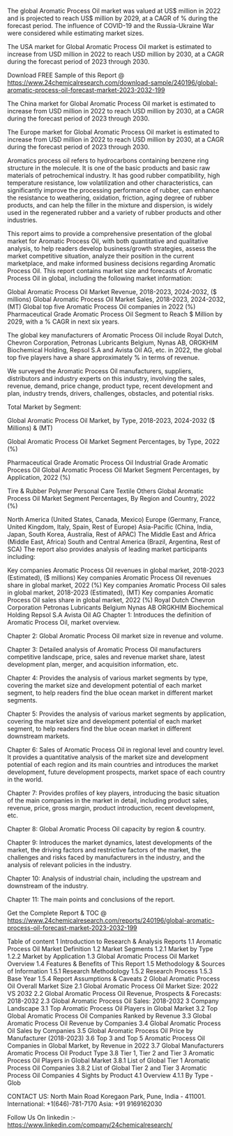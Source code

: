 The global Aromatic Process Oil market was valued at US$ million in 2022 and is projected to reach US$ million by 2029, at a CAGR of % during the forecast period. The influence of COVID-19 and the Russia-Ukraine War were considered while estimating market sizes.

The USA market for Global Aromatic Process Oil  market is estimated to increase from USD million in 2022 to reach USD million by 2030, at a CAGR during the forecast period of 2023 through 2030.

Download FREE Sample of this Report @ https://www.24chemicalresearch.com/download-sample/240196/global-aromatic-process-oil-forecast-market-2023-2032-199

The China market for Global Aromatic Process Oil  market is estimated to increase from USD million in 2022 to reach USD million by 2030, at a CAGR during the forecast period of 2023 through 2030.

The Europe market for Global Aromatic Process Oil   market is estimated to increase from USD million in 2022 to reach USD million by 2030, at a CAGR during the forecast period of 2023 through 2030.

Aromatics process oil refers to hydrocarbons containing benzene ring structure in the molecule. It is one of the basic products and basic raw materials of petrochemical industry. It has good rubber compatibility, high temperature resistance, low volatilization and other characteristics, can significantly improve the processing performance of rubber, can enhance the resistance to weathering, oxidation, friction, aging degree of rubber products, and can help the filler in the mixture and dispersion, is widely used in the regenerated rubber and a variety of rubber products and other industries.

This report aims to provide a comprehensive presentation of the global market for Aromatic Process Oil, with both quantitative and qualitative analysis, to help readers develop business/growth strategies, assess the market competitive situation, analyze their position in the current marketplace, and make informed business decisions regarding Aromatic Process Oil. This report contains market size and forecasts of Aromatic Process Oil in global, including the following market information:

Global Aromatic Process Oil Market Revenue, 2018-2023, 2024-2032, ($ millions)
Global Aromatic Process Oil Market Sales, 2018-2023, 2024-2032, (MT)
Global top five Aromatic Process Oil companies in 2022 (%)
Pharmaceutical Grade Aromatic Process Oil Segment to Reach $ Million by 2029, with a % CAGR in next six years.

The global key manufacturers of Aromatic Process Oil include Royal Dutch, Chevron Corporation, Petronas Lubricants Belgium, Nynas AB, ORGKHIM Biochemical Holding, Repsol S.A and Avista Oil AG, etc. in 2022, the global top five players have a share approximately % in terms of revenue.

We surveyed the Aromatic Process Oil manufacturers, suppliers, distributors and industry experts on this industry, involving the sales, revenue, demand, price change, product type, recent development and plan, industry trends, drivers, challenges, obstacles, and potential risks.

Total Market by Segment:

Global Aromatic Process Oil Market, by Type, 2018-2023, 2024-2032 ($ Millions) & (MT)

Global Aromatic Process Oil Market Segment Percentages, by Type, 2022 (%)

Pharmaceutical Grade Aromatic Process Oil
Industrial Grade Aromatic Process Oil
Global Aromatic Process Oil Market Segment Percentages, by Application, 2022 (%)

Tire & Rubber
Polymer
Personal Care
Textile
Others
Global Aromatic Process Oil Market Segment Percentages, By Region and Country, 2022 (%)

North America (United States, Canada, Mexico)
Europe (Germany, France, United Kingdom, Italy, Spain, Rest of Europe)
Asia-Pacific (China, India, Japan, South Korea, Australia, Rest of APAC)
The Middle East and Africa (Middle East, Africa)
South and Central America (Brazil, Argentina, Rest of SCA)
The report also provides analysis of leading market participants including:

Key companies Aromatic Process Oil revenues in global market, 2018-2023 (Estimated), ($ millions)
Key companies Aromatic Process Oil revenues share in global market, 2022 (%)
Key companies Aromatic Process Oil sales in global market, 2018-2023 (Estimated), (MT)
Key companies Aromatic Process Oil sales share in global market, 2022 (%)
Royal Dutch
Chevron Corporation
Petronas Lubricants Belgium
Nynas AB
ORGKHIM Biochemical Holding
Repsol S.A
Avista Oil AG
Chapter 1: Introduces the definition of Aromatic Process Oil, market overview.

Chapter 2: Global Aromatic Process Oil market size in revenue and volume.

Chapter 3: Detailed analysis of Aromatic Process Oil manufacturers competitive landscape, price, sales and revenue market share, latest development plan, merger, and acquisition information, etc.

Chapter 4: Provides the analysis of various market segments by type, covering the market size and development potential of each market segment, to help readers find the blue ocean market in different market segments.

Chapter 5: Provides the analysis of various market segments by application, covering the market size and development potential of each market segment, to help readers find the blue ocean market in different downstream markets.

Chapter 6: Sales of Aromatic Process Oil in regional level and country level. It provides a quantitative analysis of the market size and development potential of each region and its main countries and introduces the market development, future development prospects, market space of each country in the world.

Chapter 7: Provides profiles of key players, introducing the basic situation of the main companies in the market in detail, including product sales, revenue, price, gross margin, product introduction, recent development, etc.

Chapter 8: Global Aromatic Process Oil capacity by region & country.

Chapter 9: Introduces the market dynamics, latest developments of the market, the driving factors and restrictive factors of the market, the challenges and risks faced by manufacturers in the industry, and the analysis of relevant policies in the industry.

Chapter 10: Analysis of industrial chain, including the upstream and downstream of the industry.

Chapter 11: The main points and conclusions of the report.

Get the Complete Report & TOC @ https://www.24chemicalresearch.com/reports/240196/global-aromatic-process-oil-forecast-market-2023-2032-199

Table of content
1 Introduction to Research & Analysis Reports
1.1 Aromatic Process Oil Market Definition
1.2 Market Segments
1.2.1 Market by Type
1.2.2 Market by Application
1.3 Global Aromatic Process Oil Market Overview
1.4 Features & Benefits of This Report
1.5 Methodology & Sources of Information
1.5.1 Research Methodology
1.5.2 Research Process
1.5.3 Base Year
1.5.4 Report Assumptions & Caveats
2 Global Aromatic Process Oil Overall Market Size
2.1 Global Aromatic Process Oil Market Size: 2022 VS 2032
2.2 Global Aromatic Process Oil Revenue, Prospects & Forecasts: 2018-2032
2.3 Global Aromatic Process Oil Sales: 2018-2032
3 Company Landscape
3.1 Top Aromatic Process Oil Players in Global Market
3.2 Top Global Aromatic Process Oil Companies Ranked by Revenue
3.3 Global Aromatic Process Oil Revenue by Companies
3.4 Global Aromatic Process Oil Sales by Companies
3.5 Global Aromatic Process Oil Price by Manufacturer (2018-2023)
3.6 Top 3 and Top 5 Aromatic Process Oil Companies in Global Market, by Revenue in 2022
3.7 Global Manufacturers Aromatic Process Oil Product Type
3.8 Tier 1, Tier 2 and Tier 3 Aromatic Process Oil Players in Global Market
3.8.1 List of Global Tier 1 Aromatic Process Oil Companies
3.8.2 List of Global Tier 2 and Tier 3 Aromatic Process Oil Companies
4 Sights by Product
4.1 Overview
4.1.1 By Type - Glob

CONTACT US:
North Main Road Koregaon Park, Pune, India - 411001.
International: +1(646)-781-7170
Asia: +91 9169162030

Follow Us On linkedin :- https://www.linkedin.com/company/24chemicalresearch/
